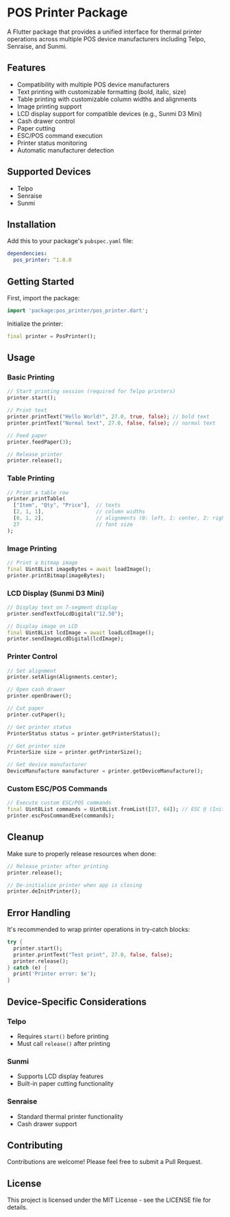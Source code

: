 # POS Printer Package

A Flutter package that provides a unified interface for thermal printer operations across multiple POS device manufacturers including Telpo, Senraise, and Sunmi.

## Features

- Compatibility with multiple POS device manufacturers
- Text printing with customizable formatting (bold, italic, size)
- Table printing with customizable column widths and alignments
- Image printing support
- LCD display support for compatible devices (e.g., Sunmi D3 Mini)
- Cash drawer control
- Paper cutting
- ESC/POS command execution
- Printer status monitoring
- Automatic manufacturer detection

## Supported Devices

- Telpo
- Senraise
- Sunmi

## Installation

Add this to your package's `pubspec.yaml` file:

```yaml
dependencies:
  pos_printer: ^1.0.0
```

## Getting Started

First, import the package:

```dart
import 'package:pos_printer/pos_printer.dart';
```

Initialize the printer:

```dart
final printer = PosPrinter();
```

## Usage

### Basic Printing

```dart
// Start printing session (required for Telpo printers)
printer.start();

// Print text
printer.printText("Hello World!", 27.0, true, false); // bold text
printer.printText("Normal text", 27.0, false, false); // normal text

// Feed paper
printer.feedPaper(3);

// Release printer
printer.release();
```

### Table Printing

```dart
// Print a table row
printer.printTable(
  ["Item", "Qty", "Price"],  // texts
  [2, 1, 1],                 // column widths
  [0, 1, 2],                 // alignments (0: left, 1: center, 2: right)
  27                         // font size
);
```

### Image Printing

```dart
// Print a bitmap image
final Uint8List imageBytes = await loadImage();
printer.printBitmap(imageBytes);
```

### LCD Display (Sunmi D3 Mini)

```dart
// Display text on 7-segment display
printer.sendTextToLcdDigital("12.50");

// Display image on LCD
final Uint8List lcdImage = await loadLcdImage();
printer.sendImageLcdDigital(lcdImage);
```

### Printer Control

```dart
// Set alignment
printer.setAlign(Alignments.center);

// Open cash drawer
printer.openDrawer();

// Cut paper
printer.cutPaper();

// Get printer status
PrinterStatus status = printer.getPrinterStatus();

// Get printer size
PrinterSize size = printer.getPrinterSize();

// Get device manufacturer
DeviceManufacture manufacturer = printer.getDeviceManufacture();
```

### Custom ESC/POS Commands

```dart
// Execute custom ESC/POS commands
final Uint8List commands = Uint8List.fromList([27, 64]); // ESC @ (Initialize printer)
printer.escPosCommandExe(commands);
```

## Cleanup

Make sure to properly release resources when done:

```dart
// Release printer after printing
printer.release();

// De-initialize printer when app is closing
printer.deInitPrinter();
```

## Error Handling

It's recommended to wrap printer operations in try-catch blocks:

```dart
try {
  printer.start();
  printer.printText("Test print", 27.0, false, false);
  printer.release();
} catch (e) {
  print('Printer error: $e');
}
```

## Device-Specific Considerations

### Telpo
- Requires `start()` before printing
- Must call `release()` after printing

### Sunmi
- Supports LCD display features
- Built-in paper cutting functionality

### Senraise
- Standard thermal printer functionality
- Cash drawer support

## Contributing

Contributions are welcome! Please feel free to submit a Pull Request.

## License

This project is licensed under the MIT License - see the LICENSE file for details.

